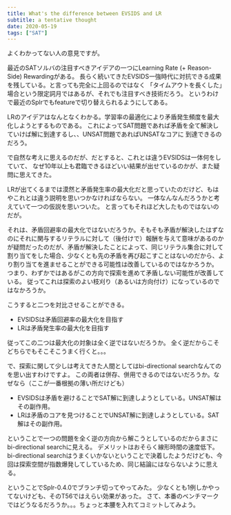 ```yaml
---
title: What's the difference between EVSIDS and LR
subtitle: a tentative thought
date: 2020-05-19
tags: ["SAT"]
---
```

よくわかってない人の意見ですが。

最近のSATソルバの注目すべきアイデアの一つにLearning Rate (+ Reason-Side) Rewardingがある。
長らく続いてきたEVSIDS一強時代に対抗できる成果を残している。と言っても完全に上回るのではなく
「タイムアウトを長くした」場合という限定詞月ではあるが、それでも注目すべき技術だろう。
というわけで最近のSplrでもfeatureで切り替えられるようにしてある。

LRのアイデアはなんとなくわかる。学習率の最適化により矛盾発生頻度を最大化しようとするものである。
これによってSAT問題であれば矛盾を全て解決していけば解に到達するし、、UNSAT問題であればUNSATなコアに
到達できるのだろう。

で自然な考えに思えるのだが、だとすると、これとは違うEVSIDSは一体何をしていて、
なぜ10年以上も君臨できるほどいい結果が出せているのかが、また疑問に思えてきた。

LRが出てくるまでは漠然と矛盾発生率の最大化だと思っていたのだけど、もはやこれとは違う説明を思いつかなければならない。
一体なんなんだろうかと考えていて一つの仮説を思いついた。
と言ってもそれほど大したものではないのだが。

それは、矛盾回避率の最大化ではないだろうか。そもそも矛盾が解決したはずなのにそれに関与するリテラルに対して（後付けで）報酬を与えて意味があるのかが疑問だったのだが、矛盾が解決したことによって、同じリテラル集合に対して割り当てをした場合、少なくとも先の矛盾を再び起こすことはないのだから、より割り当てを進ませることができる可能性は改善しているのではなかろうか。
つまり、わずかではあるがこの方向で探索を進めて矛盾しない可能性が改善している。
従ってこれは探索のよい枝刈り（あるいは方向付け）になっているのではなかろうか。

こうすると二つを対比させることができる。

* EVSIDSは矛盾回避率の最大化を目指す
* LRは矛盾発生率の最大化を目指す

従ってこの二つは最大化の対象は全く逆ではないだろうか。
全く逆だからこそどちらでもそこそこうまく行くと。。。

で、探索に関して少しは考えてきた人間としてはbi-directional searchなんてのを思い出すわけですよ。
この両者は併存、併用できるのではないだろうか。なぜなら（ここが一番根拠の薄い所だけども）

* EVSIDSは矛盾を避けることでSAT解に到達しようとしている。UNSAT解はその副作用。
* LRは矛盾のコアを見つけることでUNSAT解に到達しようとしている。SAT解はその副作用。

ということで一つの問題を全く逆の方向から解こうとしているのだからまさにbi-directional searchに見える。
デメリットはおそらく線形時間の速度低下。
bi-directional searchはうまくいかないということで決着したようだけども、今回は探索空間が指数爆発してしているため、同じ結論にはならないように思える。

ということでSplr-0.4.0でブランチ切ってやってみた。
少なくとも1例しかやってないけども、そのT56ではえらい効果があった。
さて、本番のベンチマークではどうなるだろうか。。。ちょっと本腰を入れてコミットしてみよう。
